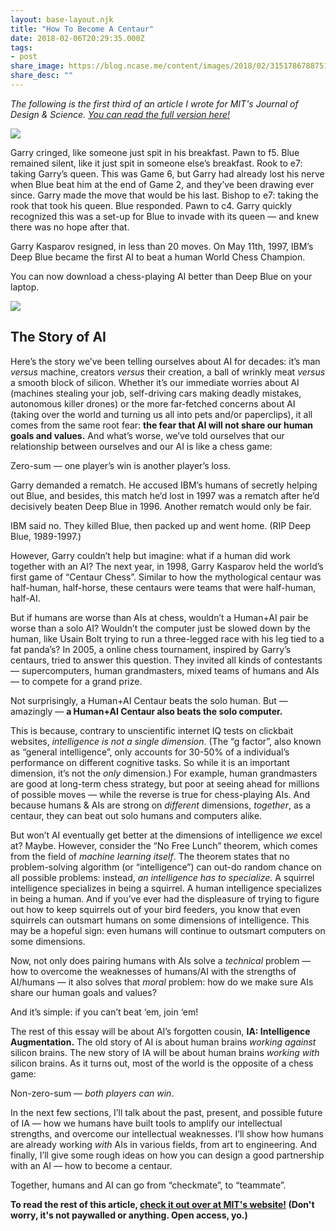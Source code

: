 ```yaml
---
layout: base-layout.njk
title: "How To Become A Centaur"
date: 2018-02-06T20:29:35.000Z
tags:
- post
share_image: https://blog.ncase.me/content/images/2018/02/31517867887515-1.jpg
share_desc: ""
---
```


_The following is the first third of an article I wrote for MIT's Journal of Design & Science. [You can read the full version here!](https://jods.mitpress.mit.edu/pub/issue3-case)_

![](/content/images/2018/02/31517867887515.jpg)

Garry cringed, like someone just spit in his breakfast. Pawn to f5. Blue remained silent, like it just spit in someone else’s breakfast. Rook to e7: taking Garry’s queen. This was Game 6, but Garry had already lost his nerve when Blue beat him at the end of Game 2, and they’ve been drawing ever since. Garry made the move that would be his last. Bishop to e7: taking the rook that took his queen. Blue responded. Pawn to c4. Garry quickly recognized this was a set-up for Blue to invade with its queen — and knew there was no hope after that.

Garry Kasparov resigned, in less than 20 moves. On May 11th, 1997, IBM’s Deep Blue became the first AI to beat a human World Chess Champion.

You can now download a chess-playing AI better than Deep Blue on your laptop.

![](/content/images/2018/02/71513274782531.jpg)

The Story of AI
---------------

Here’s the story we’ve been telling ourselves about AI for decades: it’s man _versus_ machine, creators _versus_ their creation, a ball of wrinkly meat _versus_ a smooth block of silicon. Whether it’s our immediate worries about AI (machines stealing your job, self-driving cars making deadly mistakes, autonomous killer drones) or the more far-fetched concerns about AI (taking over the world and turning us all into pets and/or paperclips), it all comes from the same root fear: **the fear that AI will not share our human goals and values.** And what’s worse, we’ve told ourselves that our relationship between ourselves and our AI is like a chess game:

Zero-sum — one player’s win is another player’s loss.

Garry demanded a rematch. He accused IBM’s humans of secretly helping out Blue, and besides, this match he’d lost in 1997 was a rematch after he’d decisively beaten Deep Blue in 1996. Another rematch would only be fair.

IBM said no. They killed Blue, then packed up and went home. (RIP Deep Blue, 1989-1997.)

However, Garry couldn’t help but imagine: what if a human did work together with an AI? The next year, in 1998, Garry Kasparov held the world’s first game of “Centaur Chess”. Similar to how the mythological centaur was half-human, half-horse, these centaurs were teams that were half-human, half-AI.

But if humans are worse than AIs at chess, wouldn’t a Human+AI pair be worse than a solo AI? Wouldn’t the computer just be slowed down by the human, like Usain Bolt trying to run a three-legged race with his leg tied to a fat panda’s? In 2005, a online chess tournament, inspired by Garry’s centaurs, tried to answer this question. They invited all kinds of contestants — supercomputers, human grandmasters, mixed teams of humans and AIs — to compete for a grand prize.

Not surprisingly, a Human+AI Centaur beats the solo human. But — amazingly — **a Human+AI Centaur also beats the solo computer.**

This is because, contrary to unscientific internet IQ tests on clickbait websites, _intelligence is not a single dimension_. (The “g factor”, also known as “general intelligence”, only accounts for 30-50% of a individual’s performance on different cognitive tasks. So while it is an important dimension, it’s not the _only_ dimension.) For example, human grandmasters are good at long-term chess strategy, but poor at seeing ahead for millions of possible moves — while the reverse is true for chess-playing AIs. And because humans & AIs are strong on _different_ dimensions, _together_, as a centaur, they can beat out solo humans and computers alike.

But won’t AI eventually get better at the dimensions of intelligence _we_ excel at? Maybe. However, consider the “No Free Lunch” theorem, which comes from the field of _machine learning itself_. The theorem states that no problem-solving algorithm (or “intelligence”) can out-do random chance on all possible problems: instead, _an intelligence has to specialize_. A squirrel intelligence specializes in being a squirrel. A human intelligence specializes in being a human. And if you’ve ever had the displeasure of trying to figure out how to keep squirrels out of your bird feeders, you know that even squirrels can outsmart humans on some dimensions of intelligence. This may be a hopeful sign: even humans will continue to outsmart computers on some dimensions.

Now, not only does pairing humans with AIs solve a _technical_ problem — how to overcome the weaknesses of humans/AI with the strengths of AI/humans — it also solves that _moral_ problem: how do we make sure AIs share our human goals and values?

And it’s simple: if you can’t beat ‘em, join ‘em!

The rest of this essay will be about AI’s forgotten cousin, **IA: Intelligence Augmentation.** The old story of AI is about human brains _working against_ silicon brains. The new story of IA will be about human brains _working with_ silicon brains. As it turns out, most of the world is the opposite of a chess game:

Non-zero-sum — _both players can win_.

In the next few sections, I’ll talk about the past, present, and possible future of IA — how we humans have built tools to amplify our intellectual strengths, and overcome our intellectual weaknesses. I’ll show how humans are already working _with_ AIs in various fields, from art to engineering. And finally, I’ll give some rough ideas on how you can design a good partnership with an AI — how to become a centaur.

Together, humans and AI can go from “checkmate”, to “teammate”.

**To read the rest of this article, [check it out over at MIT's website!](https://jods.pubpub.org/pub/issue3-case#the-story-of-ia) (Don't worry, it's not paywalled or anything. Open access, yo.)**